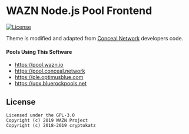 WAZN Node.js Pool Frontend
======================

[![License](https://img.shields.io/badge/license-GPL--3.0-blue)](https://opensource.org/licenses/GPL-3.0)

Theme is modified and adapted from [Conceal Network](https://github.com/ConcealNetwork) developers code.

#### Pools Using This Software
* https://pool.wazn.io
* https://pool.conceal.network
* https://ple.optimusblue.com
* https://upx.bluerockpools.net

## License
```
Licensed under the GPL-3.0
Copyright (c) 2019 WAZN Project
Copyright (c) 2018-2019 cryptokatz
```
